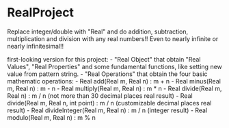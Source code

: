 # RealProject
  Replace integer/double with "Real" and do addition, subtraction, multiplication and division with any real numbers!! Even to nearly infinite or nearly infinitesimal!!

  first-looking version for this project:
    - "Real Object" that obtain "Real Values", "Real Properties" and some fundamental functions, like setting new value from pattern string.
    - "Real Operations" that obtain the four basic mathematic operations:
      - Real add(Real m, Real n)               : m + n
      - Real minus(Real m, Real n)             : m - n
      - Real multiply(Real m, Real n)          : m * n
      - Real divide(Real m, Real n)            : m / n (not more than 30 decimal places real result)
      - Real divide(Real m, Real n, int point) : m / n (customizable decimal places real result)
      - Real divideInteger(Real m, Real n)     : m / n (integer result)
      - Real modulo(Real m, Real n)            : m % n

